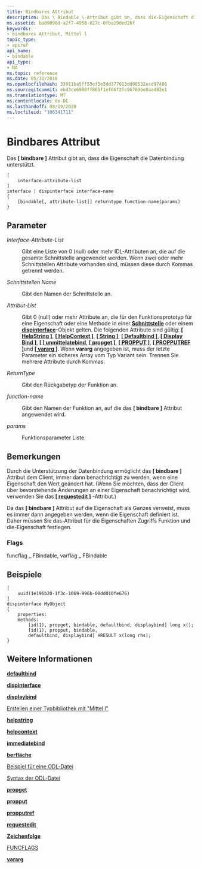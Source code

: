 ```yaml
---
title: Bindbares Attribut
description: Das \ Bindable \-Attribut gibt an, dass die-Eigenschaft die Datenbindung unterstützt.
ms.assetid: ba09096d-a2f7-4958-827c-0fba19ded26f
keywords:
- bindbares Attribut, Mittel l
topic_type:
- apiref
api_name:
- bindable
api_type:
- NA
ms.topic: reference
ms.date: 05/31/2018
ms.openlocfilehash: 33911ba5ff55ef5e3dd377613dd98532ecd97486
ms.sourcegitcommit: ebd3ce6908ff865f1ef66f2fc96769be0aad82e1
ms.translationtype: MT
ms.contentlocale: de-DE
ms.lasthandoff: 08/19/2020
ms.locfileid: "106341711"
---
```

# <a name="bindable-attribute"></a>Bindbares Attribut

Das **\[ bindbare \]** Attribut gibt an, dass die Eigenschaft die Datenbindung unterstützt.

``` syntax
[
    interface-attribute-list
] 
interface | dispinterface interface-name 
{
    [bindable[, attribute-list]] returntype function-name(params)
}
```

## <a name="parameters"></a>Parameter

<dl> <dt>

*Interface-Attribute-List* 
</dt> <dd>

Gibt eine Liste von 0 (null) oder mehr IDL-Attributen an, die auf die gesamte Schnittstelle angewendet werden. Wenn zwei oder mehr Schnittstellen Attribute vorhanden sind, müssen diese durch Kommas getrennt werden.

</dd> <dt>

*Schnittstellen Name* 
</dt> <dd>

Gibt den Namen der Schnittstelle an.

</dd> <dt>

*Attribut-List* 
</dt> <dd>

Gibt 0 (null) oder mehr Attribute an, die für den Funktionsprototyp für eine Eigenschaft oder eine Methode in einer [**Schnittstelle**](interface.md) oder einem [**dispinterface**](dispinterface.md)-Objekt gelten. Die folgenden Attribute sind gültig: [**\[ HelpString \]**](helpstring.md), [**\[ HelpContext \]**](helpcontext.md), [**\[ String \]**](string.md), [**\[ Defaultbind \]**](defaultbind.md), [**\[ Display Bind \]**](displaybind.md), [**\[ \] unmittelatebind**](immediatebind.md), [**\[ propget \]**](propget.md), [**\[ PROPPUT \]**](propput.md), [**\[ PROPPUTREF \]**](propputref.md)und [**\[ vararg \]**](vararg.md). Wenn **vararg** angegeben ist, muss der letzte Parameter ein sicheres Array vom Typ Variant sein. Trennen Sie mehrere Attribute durch Kommas.

</dd> <dt>

*ReturnType* 
</dt> <dd>

Gibt den Rückgabetyp der Funktion an.

</dd> <dt>

*function-name* 
</dt> <dd>

Gibt den Namen der Funktion an, auf die das **\[ bindbare \]** Attribut angewendet wird.

</dd> <dt>

*params* 
</dt> <dd>

Funktionsparameter Liste.

</dd> </dl>

## <a name="remarks"></a>Bemerkungen

Durch die Unterstützung der Datenbindung ermöglicht das **\[ bindbare \]** Attribut dem Client, immer dann benachrichtigt zu werden, wenn eine Eigenschaft den Wert geändert hat. (Wenn Sie möchten, dass der Client über bevorstehende Änderungen an einer Eigenschaft benachrichtigt wird, verwenden Sie das [**\[ requestedit \]**](requestedit.md) -Attribut.)

Da das **\[ bindbare \]** Attribut auf die Eigenschaft als Ganzes verweist, muss es immer dann angegeben werden, wenn die Eigenschaft definiert ist. Daher müssen Sie das-Attribut für die Eigenschaften Zugriffs Funktion und die-Eigenschaft festlegen.

### <a name="flags"></a>Flags

funcflag \_ FBindable, varflag \_ FBindable

## <a name="examples"></a>Beispiele

``` syntax
[
    uuid(1e196b20-1f3c-1069-996b-00dd010fe676)
]
dispinterface MyObject 
{ 
    properties: 
    methods: 
        [id(1), propget, bindable, defaultbind, displaybind] long x(); 
        [id(1), propput, bindable, 
        defaultbind, displaybind] HRESULT x(long rhs); 
}
```

## <a name="see-also"></a>Weitere Informationen

<dl> <dt>

[**defaultbind**](defaultbind.md)
</dt> <dt>

[**dispinterface**](dispinterface.md)
</dt> <dt>

[**displaybind**](displaybind.md)
</dt> <dt>

[Erstellen einer Typbibliothek mit "Mittel l"](generating-a-type-library-with-midl-2.md)
</dt> <dt>

[**helpstring**](helpstring.md)
</dt> <dt>

[**helpcontext**](helpcontext.md)
</dt> <dt>

[**immediatebind**](immediatebind.md)
</dt> <dt>

[**berfläche**](interface.md)
</dt> <dt>

[Beispiel für eine ODL-Datei](/previous-versions/windows/desktop/automat/odl-file-example)
</dt> <dt>

[Syntax der ODL-Datei](/previous-versions/windows/desktop/automat/odl-file-syntax)
</dt> <dt>

[**propget**](propget.md)
</dt> <dt>

[**propput**](propput.md)
</dt> <dt>

[**propputref**](propputref.md)
</dt> <dt>

[**requestedit**](requestedit.md)
</dt> <dt>

[**Zeichenfolge**](string.md)
</dt> <dt>

[FUNCFLAGS](/windows/win32/api/oaidl/ne-oaidl-typeflags)
</dt> <dt>

[**vararg**](vararg.md)
</dt> </dl>

 

 